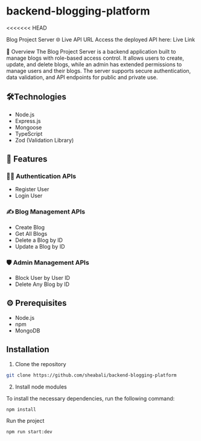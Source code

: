 # backend-blogging-platform

<<<<<<< HEAD

Blog Project Server
🌐 Live API URL
Access the deployed API here: Live Link

📜 Overview
The Blog Project Server is a backend application built to manage blogs with role-based access control. It allows users to create, update, and delete blogs, while an admin has extended permissions to manage users and their blogs. The server supports secure authentication, data validation, and API endpoints for public and private use.

## 🛠️Technologies

- Node.js
- Express.js
- Mongoose
- TypeScript
- Zod (Validation Library)

## 🚀 Features

### 🧑‍💻 Authentication APIs

- Register User
- Login User

### ✍️ Blog Management APIs

- Create Blog
- Get All Blogs
- Delete a Blog by ID
- Update a Blog by ID

### 🛡️ Admin Management APIs

- Block User by User ID
- Delete Any Blog by ID

## ⚙️ Prerequisites

- Node.js
- npm
- MongoDB

## Installation

1. Clone the repository

```bash
git clone https://github.com/sheabali/backend-blogging-platform
```

2. Install node modules

To install the necessary dependencies, run the following command:

```bash
npm install
```

Run the project

```bash
npm run start:dev
```
